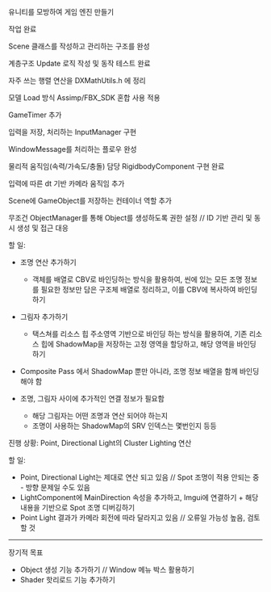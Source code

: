 유니티를 모방하여 게임 엔진 만들기



작업 완료

Scene 클래스를 작성하고 관리하는 구조를 완성

계층구조 Update 로직 작성 및 동작 테스트 완료

자주 쓰는 행렬 연산을 DXMathUtils.h 에 정리

모델 Load 방식 Assimp/FBX\_SDK 혼합 사용 적용

GameTimer 추가

입력을 저장, 처리하는 InputManager 구현

WindowMessage를 처리하는 플로우 완성

물리적 움직임(속력/가속도/충돌) 담당 RigidbodyComponent 구현 완료

입력에 따른 dt 기반 카메라 움직임 추가

Scene에 GameObject를 저장하는 컨테이너 역할 추가


무조건 ObjectManager를 통해 Object를 생성하도록 권한 설정 // ID 기반 관리 및 동시 생성 및 접근 대응




할 일:
- 조명 연산 추가하기
	- 객체를 배열로 CBV로 바인딩하는 방식을 활용하여, 씬에 있는 모든 조명 정보를 필요한 정보만 담은 구조체 배열로 정리하고, 이를 CBV에 복사하여 바인딩하기

- 그림자 추가하기
	- 택스쳐를 리소스 힙 주소영역 기반으로 바인딩 하는 방식을 활용하여, 기존 리소스 힙에 ShadowMap을 저장하는 고정 영역을 할당하고, 해당 영역을 바인딩 하기

- Composite Pass 에서 ShadowMap 뿐만 아니라, 조명 정보 배열을 함께 바인딩 해야 함
- 조명, 그림자 사이에 추가적인 연결 정보가 필요함
	- 해당 그림자는 어떤 조명과 연산 되어야 하는지
	- 조명이 사용하는 ShadowMap의 SRV 인덱스는 몇번인지 등등


진행 상황:
Point, Directional Light의 Cluster Lighting 연산 


할 일:
- Point, Directional Light는 제대로 연산 되고 있음 // Spot 조명이 적용 안되는 중 - 방향 문제일 수도 있음
- LightComponent에 MainDirection 속성을 추가하고, Imgui에 연결하기 + 해당 내용을 기반으로 Spot 조명 디버깅하기
- Point Light 결과가 카메라 회전에 따라 달라지고 있음 // 오류일 가능성 높음, 검토 할 것




-------------------------------------

장기적 목표


* Object 생성 기능 추가하기 // Window 메뉴 박스 활용하기
* Shader 핫리로드 기능 추가하기




